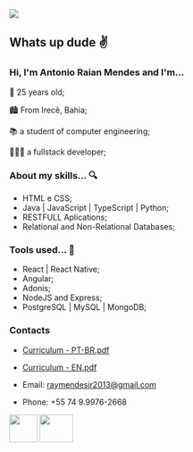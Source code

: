 <div><image src="https://user-images.githubusercontent.com/21374145/118858135-2d13ec00-b8af-11eb-81c6-b47ba9f3315e.png"/></div>

## Whats up dude ✌️

### Hi, I'm Antonio Raian Mendes and I'm...

🍼 25 years old;

🏙️ From Irecê, Bahia;

📚 a student of computer engineering;

👨🏻‍💻 a fullstack developer;


### About my skills... 🔍

- HTML e CSS;
- Java | JavaScript | TypeScript | Python;
- RESTFULL Aplications;
- Relational and Non-Relational Databases;

### Tools used... 🧰

- React | React Native;
- Angular;
- Adonis;
- NodeJS and Express;
- PostgreSQL | MySQL | MongoDB;

### Contacts
* [Curriculum - PT-BR.pdf](https://github.com/antonio-raian/antonio-raian/files/6571098/Curriculo.-.Antonio.Raian.pdf)
* [Curriculum - EN.pdf](https://github.com/antonio-raian/antonio-raian/files/6571116/Curriculum.-.Antonio.Raian.pdf)

* Email: raymendesjr2013@gmail.com
* Phone: +55 74 9.9976-2668
<div >
  <a href="https://api.whatsapp.com/send?phone=5574999762668&text=Ol%C3%A1%2C%20vim%20pelo%20github"><image src="https://logodownload.org/wp-content/uploads/2015/04/whatsapp-logo-1.png" width="50" height="50" /></a>
  <a styles="padding: 10" href="https://www.linkedin.com/in/antonio-raian-mendes-42887ba4/"><image src="https://image.flaticon.com/icons/png/512/174/174857.png" width="60" height="50" /></a>  
</div>

<!-- ### Status
 <div>
  <a href="https://github.com/antonio-raian">
  <img height="140em" src="https://github-readme-stats.vercel.app/api?username=antonio-raian&show_icons=true&theme=default&include_all_commits=true&count_private=true"/>
  <img height="140em" src="https://github-readme-stats.vercel.app/api/top-langs/?username=antonio-raian&layout=compact&langs_count=6&theme=default"/> 
<div> -->
